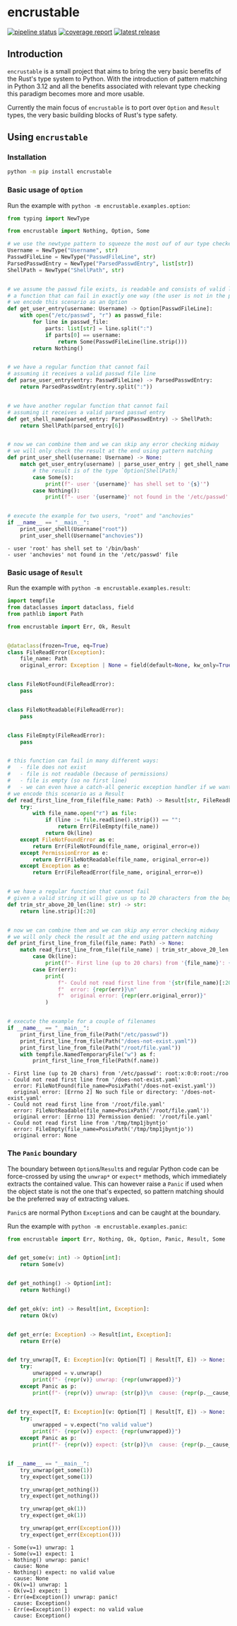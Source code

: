 <!-- `encrustable` - basic components of Rust's type system magic
Copyright (C) 2025 Artur Ciesielski <artur.ciesielski@gmail.com>

This program is free software: you can redistribute it and/or modify
it under the terms of the GNU General Public License as published by
the Free Software Foundation, either version 3 of the License, or
(at your option) any later version.

This program is distributed in the hope that it will be useful,
but WITHOUT ANY WARRANTY; without even the implied warranty of
MERCHANTABILITY or FITNESS FOR A PARTICULAR PURPOSE.  See the
GNU General Public License for more details.

You should have received a copy of the GNU General Public License
along with this program.  If not, see <https://www.gnu.org/licenses/>. -->

# encrustable

[![pipeline status](https://gitlab.com/arcanery/python/encrustable/badges/main/pipeline.svg)](https://gitlab.com/arcanery/python/encrustable/-/commits/main)
[![coverage report](https://gitlab.com/arcanery/python/encrustable/badges/main/coverage.svg)](https://gitlab.com/arcanery/python/encrustable/-/commits/main)
[![latest release](https://gitlab.com/arcanery/python/encrustable/-/badges/release.svg)](https://gitlab.com/arcanery/python/encrustable/-/releases)

## Introduction

`encrustable` is a small project that aims to bring the very basic benefits
of the Rust's type system to Python. With the introduction of pattern matching
in Python 3.12 and all the benefits associated with relevant type checking
this paradigm becomes more and more usable.

Currently the main focus of `encrustable` is to port over `Option` and
`Result` types, the very basic building blocks of Rust's type safety.

## Using `encrustable`

### Installation

```bash
python -m pip install encrustable
```

### Basic usage of `Option`

Run the example with `python -m encrustable.examples.option`:

```python
from typing import NewType

from encrustable import Nothing, Option, Some

# we use the newtype pattern to squeeze the most ouf of our type checker
Username = NewType("Username", str)
PasswdFileLine = NewType("PasswdFileLine", str)
ParsedPasswdEntry = NewType("ParsedPasswdEntry", list[str])
ShellPath = NewType("ShellPath", str)


# we assume the passwd file exists, is readable and consists of valid lines, so we have
# a function that can fail in exactly one way (the user is not in the passwd file)
# we encode this scenario as an Option
def get_user_entry(username: Username) -> Option[PasswdFileLine]:
    with open("/etc/passwd", "r") as passwd_file:
        for line in passwd_file:
            parts: list[str] = line.split(":")
            if parts[0] == username:
                return Some(PasswdFileLine(line.strip()))
        return Nothing()


# we have a regular function that cannot fail
# assuming it receives a valid passwd file line
def parse_user_entry(entry: PasswdFileLine) -> ParsedPasswdEntry:
    return ParsedPasswdEntry(entry.split(":"))


# we have another regular function that cannot fail
# assuming it receives a valid parsed passwd entry
def get_shell_name(parsed_entry: ParsedPasswdEntry) -> ShellPath:
    return ShellPath(parsed_entry[6])


# now we can combine them and we can skip any error checking midway
# we will only check the result at the end using pattern matching
def print_user_shell(username: Username) -> None:
    match get_user_entry(username) | parse_user_entry | get_shell_name:
        # the result is of the type `Option[ShellPath]`
        case Some(s):
            print(f"- user '{username}' has shell set to '{s}'")
        case Nothing():
            print(f"- user '{username}' not found in the '/etc/passwd' file")


# execute the example for two users, "root" and "anchovies"
if __name__ == "__main__":
    print_user_shell(Username("root"))
    print_user_shell(Username("anchovies"))
```

```
- user 'root' has shell set to '/bin/bash'
- user 'anchovies' not found in the '/etc/passwd' file
```

### Basic usage of `Result`

Run the example with `python -m encrustable.examples.result`:

```python
import tempfile
from dataclasses import dataclass, field
from pathlib import Path

from encrustable import Err, Ok, Result


@dataclass(frozen=True, eq=True)
class FileReadError(Exception):
    file_name: Path
    original_error: Exception | None = field(default=None, kw_only=True, repr=False)


class FileNotFound(FileReadError):
    pass


class FileNotReadable(FileReadError):
    pass


class FileEmpty(FileReadError):
    pass


# this function can fail in many different ways:
#   - file does not exist
#   - file is not readable (because of permissions)
#   - file is empty (so no first line)
#   - we can even have a catch-all generic exception handler if we want to
# we encode this scenario as a Result
def read_first_line_from_file(file_name: Path) -> Result[str, FileReadError]:
    try:
        with file_name.open("r") as file:
            if (line := file.readline().strip()) == "":
                return Err(FileEmpty(file_name))
            return Ok(line)
    except FileNotFoundError as e:
        return Err(FileNotFound(file_name, original_error=e))
    except PermissionError as e:
        return Err(FileNotReadable(file_name, original_error=e))
    except Exception as e:
        return Err(FileReadError(file_name, original_error=e))


# we have a regular function that cannot fail
# given a valid string it will give us up to 20 characters from the beginning
def trim_str_above_20_len(line: str) -> str:
    return line.strip()[:20]


# now we can combine them and we can skip any error checking midway
# we will only check the result at the end using pattern matching
def print_first_line_from_file(file_name: Path) -> None:
    match read_first_line_from_file(file_name) | trim_str_above_20_len:
        case Ok(line):
            print(f"- First line (up to 20 chars) from '{file_name}': {line}")
        case Err(err):
            print(
                f"- Could not read first line from '{str(file_name)[:20]}'\n"
                f"  error: {repr(err)}\n"
                f"  original error: {repr(err.original_error)}"
            )


# execute the example for a couple of filenames
if __name__ == "__main__":
    print_first_line_from_file(Path("/etc/passwd"))
    print_first_line_from_file(Path("/does-not-exist.yaml"))
    print_first_line_from_file(Path("/root/file.yaml"))
    with tempfile.NamedTemporaryFile("w") as f:
        print_first_line_from_file(Path(f.name))
```

```
- First line (up to 20 chars) from '/etc/passwd': root:x:0:0:root:/roo
- Could not read first line from '/does-not-exist.yaml'
  error: FileNotFound(file_name=PosixPath('/does-not-exist.yaml'))
  original error: [Errno 2] No such file or directory: '/does-not-exist.yaml'
- Could not read first line from '/root/file.yaml'
  error: FileNotReadable(file_name=PosixPath('/root/file.yaml'))
  original error: [Errno 13] Permission denied: '/root/file.yaml'
- Could not read first line from '/tmp/tmp1jbyntjo'
  error: FileEmpty(file_name=PosixPath('/tmp/tmp1jbyntjo'))
  original error: None
```

### The `Panic` boundary

The boundary between `Option`s/`Result`s and regular Python code can be force-crossed
by using the `unwrap*` or `expect*` methods, which immediately extracts the contained
value. This can however raise a `Panic` if used when the object state is not the one
that's expected, so pattern matching should be the preferred way of extracting values.

`Panic`s are normal Python `Exception`s and can be caught at the boundary.

Run the example with `python -m encrustable.examples.panic`:

```python
from encrustable import Err, Nothing, Ok, Option, Panic, Result, Some


def get_some(v: int) -> Option[int]:
    return Some(v)


def get_nothing() -> Option[int]:
    return Nothing()


def get_ok(v: int) -> Result[int, Exception]:
    return Ok(v)


def get_err(e: Exception) -> Result[int, Exception]:
    return Err(e)


def try_unwrap[T, E: Exception](v: Option[T] | Result[T, E]) -> None:
    try:
        unwrapped = v.unwrap()
        print(f"- {repr(v)} unwrap: {repr(unwrapped)}")
    except Panic as p:
        print(f"- {repr(v)} unwrap: {str(p)}\n  cause: {repr(p.__cause__)}")


def try_expect[T, E: Exception](v: Option[T] | Result[T, E]) -> None:
    try:
        unwrapped = v.expect("no valid value")
        print(f"- {repr(v)} expect: {repr(unwrapped)}")
    except Panic as p:
        print(f"- {repr(v)} expect: {str(p)}\n  cause: {repr(p.__cause__)}")


if __name__ == "__main__":
    try_unwrap(get_some(1))
    try_expect(get_some(1))

    try_unwrap(get_nothing())
    try_expect(get_nothing())

    try_unwrap(get_ok(1))
    try_expect(get_ok(1))

    try_unwrap(get_err(Exception()))
    try_expect(get_err(Exception()))
```

```
- Some(v=1) unwrap: 1
- Some(v=1) expect: 1
- Nothing() unwrap: panic!
  cause: None
- Nothing() expect: no valid value
  cause: None
- Ok(v=1) unwrap: 1
- Ok(v=1) expect: 1
- Err(e=Exception()) unwrap: panic!
  cause: Exception()
- Err(e=Exception()) expect: no valid value
  cause: Exception()
```
